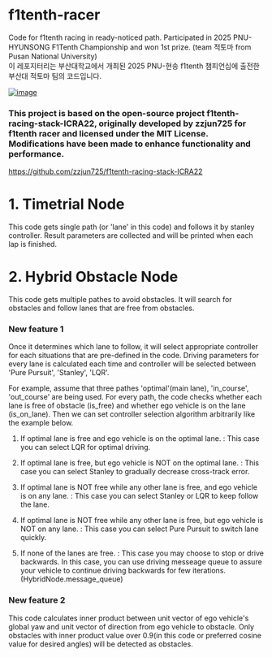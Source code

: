 # f1tenth-racer
Code for f1tenth racing in ready-noticed path.
Participated in 2025 PNU-HYUNSONG F1Tenth Championship and won 1st prize. (team 적토마 from Pusan National University)\
이 레포지터리는 부산대학교에서 개최된 2025 PNU-현송 f1tenth 챔피언십에 출전한 부산대 적토마 팀의 코드입니다.

[![image](http://img.youtube.com/vi/pjeWsDWoA-A/maxresdefault.jpg)](https://www.youtube.com/watch?v=pjeWsDWoA-A)

### This project is based on the open-source project f1tenth-racing-stack-ICRA22, originally developed by zzjun725 for f1tenth racer and licensed under the MIT License. Modifications have been made to enhance functionality and performance.
https://github.com/zzjun725/f1tenth-racing-stack-ICRA22

# 1. Timetrial Node
This code gets single path (or 'lane' in this code) and follows it by stanley controller.
Result parameters are collected and will be printed when each lap is finished.

# 2. Hybrid Obstacle Node
This code gets multiple pathes to avoid obstacles. It will search for obstacles and follow lanes that are free from obstacles.


### New feature 1
Once it determines which lane to follow, it will select appropriate controller for each situations that are pre-defined in the code.
Driving parameters for every lane is calculated each time and controller will be selected between 'Pure Pursuit', 'Stanley', 'LQR'.

For example, assume that three pathes 'optimal'(main lane), 'in_course', 'out_course' are being used.
For every path, the code checks whether each lane is free of obstacle (is_free) and whether ego vehicle is on the lane (is_on_lane).
Then we can set controller selection algorithm arbitrarily like the example below.

1. If optimal lane is free and ego vehicle is on the optimal lane.
: This case you can select LQR for optimal driving.

2. If optimal lane is free, but ego vehicle is NOT on the optimal lane.
: This case you can select Stanley to gradually decrease cross-track error.

3. If optimal lane is NOT free while any other lane is free, and ego vehicle is on any lane.
: This case you can select Stanley or LQR to keep follow the lane.

4. If optimal lane is NOT free while any other lane is free, but ego vehicle is NOT on any lane.
: This case you can select Pure Pursuit to switch lane quickly.

5. If none of the lanes are free.
: This case you may choose to stop or drive backwards.
In this case, you can use driving messeage queue to assure your vehicle to continue driving backwards for few iterations. (HybridNode.message_queue)


### New feature 2
This code calculates inner product between unit vector of ego vehicle's global yaw and unit vector of direction from ego vehicle to obstacle.
Only obstacles with inner product value over 0.9(in this code or preferred cosine value for desired angles) will be detected as obstacles.



